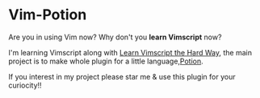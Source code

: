 # Vim-Potion
Are you in using Vim now? Why don't you <strong>learn Vimscript</strong> now?

I'm learning Vimscript along with [Learn Vimscript the Hard Way](http://learnvimscriptthehardway.stevelosh.com/), the main project is to make whole plugin for a little language,[Potion](http://perl11.org/potion/).

If you interest in my project please star me & use this plugin for your curiocity!!
